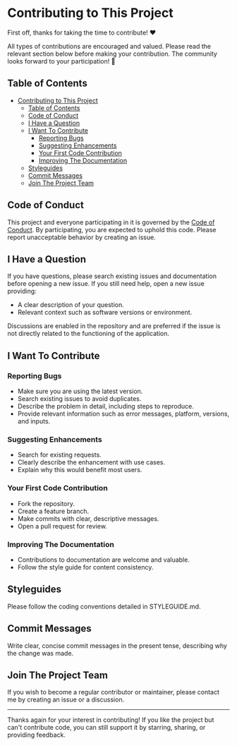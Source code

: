 # Contributing to This Project

First off, thanks for taking the time to contribute! ❤️

All types of contributions are encouraged and valued. Please read the relevant section below before making your contribution. The community looks forward to your participation! 🎉

## Table of Contents

- [Contributing to This Project](#contributing-to-this-project)
  - [Table of Contents](#table-of-contents)
  - [Code of Conduct](#code-of-conduct)
  - [I Have a Question](#i-have-a-question)
  - [I Want To Contribute](#i-want-to-contribute)
    - [Reporting Bugs](#reporting-bugs)
    - [Suggesting Enhancements](#suggesting-enhancements)
    - [Your First Code Contribution](#your-first-code-contribution)
    - [Improving The Documentation](#improving-the-documentation)
  - [Styleguides](#styleguides)
  - [Commit Messages](#commit-messages)
  - [Join The Project Team](#join-the-project-team)

## Code of Conduct

This project and everyone participating in it is governed by the [Code of Conduct](CODE_OF_CONDUCT.md). By participating, you are expected to uphold this code. Please report unacceptable behavior by creating an issue.

## I Have a Question

If you have questions, please search existing issues and documentation before opening a new issue. If you still need help, open a new issue providing:
- A clear description of your question.
- Relevant context such as software versions or environment.

Discussions are enabled in the repository and are preferred if the issue is not directly related to the functioning of the application.

## I Want To Contribute

### Reporting Bugs

- Make sure you are using the latest version.
- Search existing issues to avoid duplicates.
- Describe the problem in detail, including steps to reproduce.
- Provide relevant information such as error messages, platform, versions, and inputs.

### Suggesting Enhancements

- Search for existing requests.
- Clearly describe the enhancement with use cases.
- Explain why this would benefit most users.

### Your First Code Contribution

- Fork the repository.
- Create a feature branch.
- Make commits with clear, descriptive messages.
- Open a pull request for review.

### Improving The Documentation

- Contributions to documentation are welcome and valuable.
- Follow the style guide for content consistency.

## Styleguides

Please follow the coding conventions detailed in STYLEGUIDE.md.

## Commit Messages

Write clear, concise commit messages in the present tense, describing why the change was made.

## Join The Project Team

If you wish to become a regular contributor or maintainer, please contact me by creating an issue or a discussion.

---

Thanks again for your interest in contributing! If you like the project but can't contribute code, you can still support it by starring, sharing, or providing feedback.

